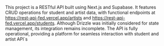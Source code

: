 This project is a RESTful API built using Next.js and Supabase. It features CRUD operations for student and artist data, with functional endpoints at https://rest-api-fed.vercel.app/artists and https://rest-api-fed.vercel.app/students. Although Drizzle was initially considered for state management, its integration remains incomplete. The API is fully operational, providing a platform for seamless interaction with student and artist API`s
